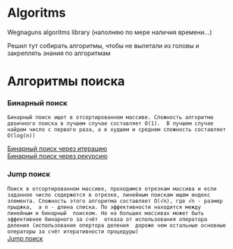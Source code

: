 # Algoritms
Wegnaguns algoritms library (наполняю по мере наличия времени...)

Решил тут собирать алгоритмы, чтобы не вылетали из головы и закреплять знания по алгоритмам


# Алгоритмы поиска

### Бинарный поиск

`Бинарный поиск ищет в отсортированном массиве.
Сложность алгоритма двоичного поиска в лучшем случае составляет O(1). 
В лучшем случае найдем число с первого раза, а в худшем и среднем сложность составляет O(log(n))`

[Бинарный поиск через итерацию](search_algoritms/binary_search.py)  
[Бинарный поиск через рекурсию](search_algoritms/recursion_binary_search.py)  

### Jump поиск

`Поиск в отсортированном массиве, проходимся отрезкам массива и если 
заданное число содержется в отрезке, линейным поискам ищем индекс элемента.
Сложность этого алгоритма составляет О(√n), где √n - размер прыджка, 
а n - длина списка. По эффективности находится между линейным и бинарный 
поиском. Но на больших массивах может быть эффективнее бинарного за счёт 
отказа от использования оператора деления (использование опертора деления 
дороже чем остальные основные операторы за счёт итеративности процедуры)`  
[Jump поиск](search_algoritms/jump_search.py)  
